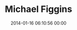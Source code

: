 ---
title: "Michael Figgins"
date: 2014-01-16 06:10:56 00:00
permalink: /fighaka
twitter: "fighaka"
likes: [2175,258,39,1864]
id: 2177
gravatar: "http://www.gravatar.com/avatar/f687d220d6bc3cdab13cf108abd83c92"
---
